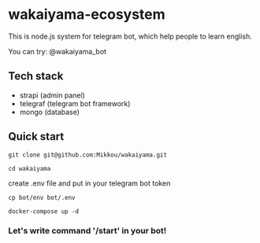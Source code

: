 # wakaiyama-ecosystem
This is node.js system for telegram bot, which help people to learn english.

You can try: @wakaiyama_bot

## Tech stack
- strapi (admin panel)
- telegraf (telegram bot framework)
- mongo (database)

## Quick start

```
git clone git@github.com:Mikkou/wakaiyama.git
```

```
cd wakaiyama
```
create .env file and put in your telegram bot token
```
cp bot/env bot/.env
```

```
docker-compose up -d
```

### Let's write command '/start' in your bot!
